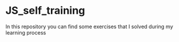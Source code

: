 # JS_self_training
In this repository you can find some exercises that I solved during my learning process
